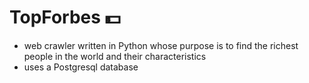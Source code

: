 # TopForbes 💵
- web crawler written in Python whose purpose is to find the richest people in the world and their characteristics
- uses a Postgresql database 
